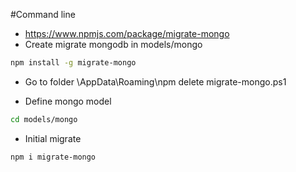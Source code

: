#Command line
- https://www.npmjs.com/package/migrate-mongo
- Create migrate mongodb in models/mongo 
```sh
npm install -g migrate-mongo
```
- Go to folder \AppData\Roaming\npm delete migrate-mongo.ps1

- Define mongo model
```sh
cd models/mongo
```

-  Initial migrate
```sh
npm i migrate-mongo
```